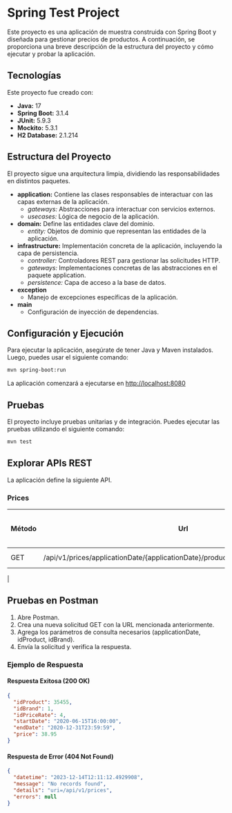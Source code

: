 # Spring Test Project

Este proyecto es una aplicación de muestra construida con Spring Boot y diseñada para gestionar precios de productos. A continuación, se proporciona una breve descripción de la estructura del proyecto y cómo ejecutar y probar la aplicación.

## Tecnologías
Este proyecto fue creado con:

* **Java:** 17
* **Spring Boot:** 3.1.4
* **JUnit:** 5.9.3
* **Mockito:** 5.3.1
* **H2 Database:** 2.1.214

## Estructura del Proyecto

El proyecto sigue una arquitectura limpia, dividiendo las responsabilidades en distintos paquetes.
- **application:** Contiene las clases responsables de interactuar con las capas externas de la aplicación.
  - *gateways:* Abstracciones para interactuar con servicios externos.
  - *usecases:* Lógica de negocio de la aplicación.
- **domain:** Define las entidades clave del dominio.
  - *entity:* Objetos de dominio que representan las entidades de la aplicación.
- **infrastructure:** Implementación concreta de la aplicación, incluyendo la capa de persistencia.
  - *controller:* Controladores REST para gestionar las solicitudes HTTP.
  - *gateways:* Implementaciones concretas de las abstracciones en el paquete application.
  - *persistence:* Capa de acceso a la base de datos.
- **exception**
  - Manejo de excepciones específicas de la aplicación.
- **main** 
  - Configuración de inyección de dependencias.
## Configuración y Ejecución

Para ejecutar la aplicación, asegúrate de tener Java y Maven instalados. Luego, puedes usar el siguiente comando:

```bash
mvn spring-boot:run
```
La aplicación comenzará a ejecutarse en <http://localhost:8080>

## Pruebas

El proyecto incluye pruebas unitarias y de integración. Puedes ejecutar las pruebas utilizando el siguiente comando:

```bash
mvn test
```

## Explorar APIs REST

La aplicación define la siguiente API.

### Prices

| Método  | Url | Descripción      | Ejemplo de Solicitud Válida |
| ------ | --- | ----------- | ------------------------- |
| GET    | /api/v1/prices/applicationDate/{applicationDate}/product/{idProduct}/brand/{idBrand} | Obtener Precio | [Ejemplo](http://localhost:8080/api/v1/prices/applicationDate/2020-06-14T10:00:00/product/35455/brand/1) 
 |

## Pruebas en Postman

1. Abre Postman.
2. Crea una nueva solicitud GET con la URL mencionada anteriormente.
3. Agrega los parámetros de consulta necesarios (applicationDate, idProduct, idBrand).
4. Envía la solicitud y verifica la respuesta.
### Ejemplo de Respuesta

#### Respuesta Exitosa (200 OK)

```json
{
  "idProduct": 35455,
  "idBrand": 1,
  "idPriceRate": 4,
  "startDate": "2020-06-15T16:00:00",
  "endDate": "2020-12-31T23:59:59",
  "price": 38.95
}
```

#### Respuesta de Error (404 Not Found)

```json
{
  "datetime": "2023-12-14T12:11:12.4929908",
  "message": "No records found",
  "details": "uri=/api/v1/prices",
  "errors": null
}
```